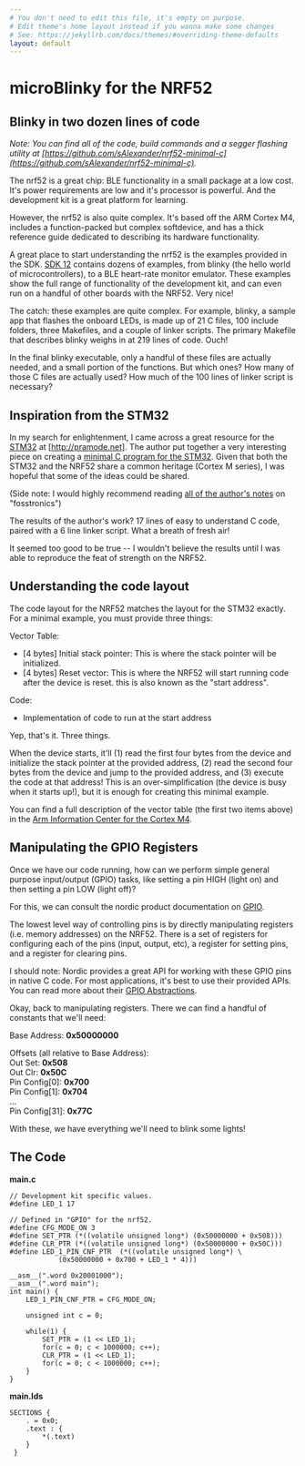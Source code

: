 ```yaml
---
# You don't need to edit this file, it's empty on purpose.
# Edit theme's home layout instead if you wanna make some changes
# See: https://jekyllrb.com/docs/themes/#overriding-theme-defaults
layout: default
---
```


# microBlinky for the NRF52
## Blinky in two dozen lines of code

*Note: You can find all of the code, build commands and a segger flashing utility at [https://github.com/sAlexander/nrf52-minimal-c](https://github.com/sAlexander/nrf52-minimal-c).*

The nrf52 is a great chip: BLE functionality in a small package at a low cost. It's power requirements are low and it's processor is powerful. And the development kit is a great platform for learning.

However, the nrf52 is also quite complex. It's based off the ARM Cortex M4, includes a function-packed but complex softdevice, and has a thick reference guide dedicated to describing its hardware functionality.

A great place to start understanding the nrf52 is the examples provided in the SDK. [SDK 12](http://infocenter.nordicsemi.com/index.jsp?topic=%2Fcom.nordic.infocenter.sdk%2Fdita%2Fsdk%2Fnrf5_sdk.html) contains dozens of examples, from blinky (the hello world of microcontrollers), to a BLE heart-rate monitor emulator. These examples show the full range of functionality of the development kit, and can even run on a handful of other boards with the NRF52. Very nice!

The catch: these examples are quite complex. For example, blinky, a sample app that flashes the onboard LEDs, is made up of 21 C files, 100 include folders, three Makefiles, and a couple of linker scripts. The primary Makefile that describes blinky weighs in at 219 lines of code. Ouch!

In the final blinky executable, only a handful of these files are actually needed, and a small portion of the functions. But which ones? How many of those C files are actually used? How much of the 100 lines of linker script is necessary?

## Inspiration from the STM32

In my search for enlightenment, I came across a great resource for the [STM32](https://en.wikipedia.org/wiki/STM32) at [http://pramode.net]. The author put together a very interesting piece on creating a [minimal C program for the STM32](http://pramode.net/fosstronics/minimal-c-program.txt). Given that both the STM32 and the NRF52 share a common heritage (Cortex M series), I was hopeful that some of the ideas could be shared.

(Side note: I would highly recommend reading [all of the author's notes](http://pramode.net/fosstronics) on "fosstronics")

The results of the author's work? 17 lines of easy to understand C code, paired with a 6 line linker script. What a breath of fresh air!

It seemed too good to be true -- I wouldn't believe the results until I was able to reproduce the feat of strength on the NRF52.

## Understanding the code layout

The code layout for the NRF52 matches the layout for the STM32 exactly. For a minimal example, you must provide three things:

Vector Table:
- [4 bytes] Initial stack pointer: This is where the stack pointer will be initialized.
- [4 bytes] Reset vector: This is where the NRF52 will start running code after the device is reset. this is also known as the "start address".

Code:
- Implementation of code to run at the start address

Yep, that's it. Three things. 

When the device starts, it'll (1) read the first four bytes from the device and initialize the stack pointer at the provided address, (2) read the second four bytes from the device and jump to the provided address, and (3) execute the code at that address! This is an over-simplification (the device is busy when it starts up!), but it is enough for creating this minimal example.

You can find a full description of the vector table (the first two items above) in the [Arm Information Center for the Cortex M4](http://infocenter.arm.com/help/index.jsp?topic=/com.arm.doc.dui0553a/BABIFJFG.html).

## Manipulating the GPIO Registers

Once we have our code running, how can we perform simple general purpose input/output (GPIO) tasks, like setting a pin HIGH (light on) and then setting a pin LOW (light off)?

For this, we can consult the nordic product documentation on [GPIO](https://infocenter.nordicsemi.com/topic/com.nordic.infocenter.nrf52832.ps.v1.1/gpio.html?cp=2_2_0_19#concept_zyt_tcb_lr).

The lowest level way of controlling pins is by directly manipulating registers (i.e. memory addresses) on the NRF52. There is a set of registers for configuring each of the pins (input, output, etc), a register for setting pins, and a register for clearing pins.

I should note: Nordic provides a great API for working with these GPIO pins in native C code. For most applications, it's best to use their provided APIs. You can read more about their [GPIO Abstractions](https://infocenter.nordicsemi.com/topic/com.nordic.infocenter.sdk5.v12.2.0/group__nrf__gpio.html?resultof=%22%6e%72%66%5f%67%70%69%6f%5f%63%66%67%5f%6f%75%74%70%75%74%22%20).


Okay, back to manipulating registers. There we can find a handful of constants that we'll need:

Base Address: **0x50000000**

Offsets (all relative to Base Address):  
Out Set: **0x508**  
Out Clr: **0x50C**  
Pin Config[0]: **0x700**  
Pin Config[1]: **0x704**  
...  
Pin Config[31]: **0x77C**  

With these, we have everything we'll need to blink some lights!

## The Code

**main.c**
```
// Development kit specific values.
#define LED_1 17

// Defined in "GPIO" for the nrf52.
#define CFG_MODE_ON 3
#define SET_PTR (*((volatile unsigned long*) (0x50000000 + 0x508)))
#define CLR_PTR (*((volatile unsigned long*) (0x50000000 + 0x50C)))
#define LED_1_PIN_CNF_PTR  (*((volatile unsigned long*) \
			(0x50000000 + 0x700 + LED_1 * 4)))
        
__asm__(".word 0x20001000");
__asm__(".word main");
int main() {
    LED_1_PIN_CNF_PTR = CFG_MODE_ON;

    unsigned int c = 0;
        
    while(1) {
        SET_PTR = (1 << LED_1);
        for(c = 0; c < 1000000; c++);
        CLR_PTR = (1 << LED_1);
        for(c = 0; c < 1000000; c++);
    }
}
```

**main.lds**
```
SECTIONS {
    . = 0x0;
    .text : {
        *(.text)
    }
 }
```


